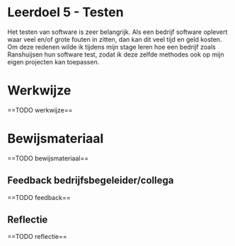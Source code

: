 ﻿# Leerdoel 5 - Testen
Het testen van software is zeer belangrijk. Als een bedrijf software oplevert waar veel en/of grote fouten in zitten, dan kan dit veel tijd en geld kosten. Om deze redenen wilde ik tijdens mijn stage leren hoe een bedrijf zoals Ranshuijsen hun software test, zodat ik deze zelfde methodes ook op mijn eigen projecten kan toepassen.

# Werkwijze
==TODO werkwijze==

# Bewijsmateriaal
==TODO bewijsmateriaal==

## Feedback bedrijfsbegeleider/collega
==TODO feedback==

## Reflectie
==TODO reflectie==
